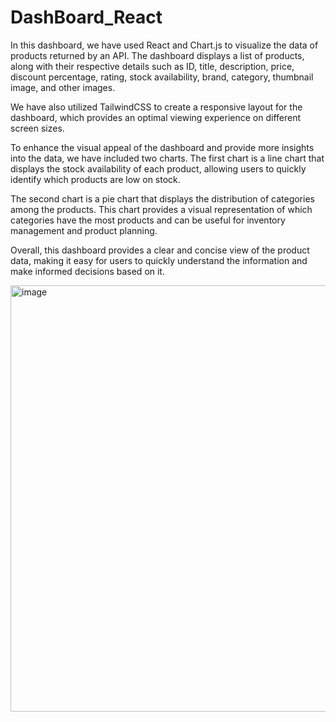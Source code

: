 # DashBoard_React
In this dashboard, we have used React and Chart.js to visualize the data of products returned by an API. The dashboard displays a list of products, along with their respective details such as ID, title, description, price, discount percentage, rating, stock availability, brand, category, thumbnail image, and other images.

We have also utilized TailwindCSS to create a responsive layout for the dashboard, which provides an optimal viewing experience on different screen sizes.

To enhance the visual appeal of the dashboard and provide more insights into the data, we have included two charts. The first chart is a line chart that displays the stock availability of each product, allowing users to quickly identify which products are low on stock.

The second chart is a pie chart that displays the distribution of categories among the products. This chart provides a visual representation of which categories have the most products and can be useful for inventory management and product planning.

Overall, this dashboard provides a clear and concise view of the product data, making it easy for users to quickly understand the information and make informed decisions based on it.


<img width="682" alt="image" src="https://user-images.githubusercontent.com/78690652/236680054-a6be6809-31fe-4871-838a-2bf046d61969.png">
